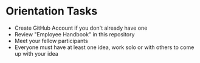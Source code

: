 # Orientation Tasks

- Create GitHub Account if you don't already have one
- Review "Employee Handbook" in this repository
- Meet your fellow participants
- Everyone must have at least one idea, work solo or with others to come up with your idea
